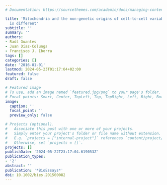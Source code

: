 ```yaml
---
# Documentation: https://sourcethemes.com/academic/docs/managing-content/

title: 'Mitochondria and the non-genetic origins of cell-to-cell variability: More
  is different'
subtitle: ''
summary: ''
authors:
- Raúl Guantes
- Juan Díaz-Colunga
- Francisco J. Iborra
tags: []
categories: []
date: '2016-01-01'
lastmod: 2024-05-23T01:17:04+02:00
featured: false
draft: false

# Featured image
# To use, add an image named `featured.jpg/png` to your page's folder.
# Focal points: Smart, Center, TopLeft, Top, TopRight, Left, Right, BottomLeft, Bottom, BottomRight.
image:
  caption: ''
  focal_point: ''
  preview_only: false

# Projects (optional).
#   Associate this post with one or more of your projects.
#   Simply enter your project's folder or file name without extension.
#   E.g. `projects = ["internal-project"]` references `content/project/deep-learning/index.md`.
#   Otherwise, set `projects = []`.
projects: []
publishDate: '2024-05-22T23:17:04.619053Z'
publication_types:
- '2'
abstract: ''
publication: '*BioEssays*'
doi: 10.1002/bies.201500082
---
```

